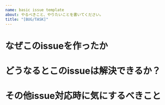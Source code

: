 ```yaml
---
name: basic issue template
about: やるべきこと、やりたいことを書いてください。
title: "[BUG/TASK]"
---
```


# なぜこのissueを作ったか

# どうなるとこのissueは解決できるか？

# その他issue対応時に気にするべきこと
